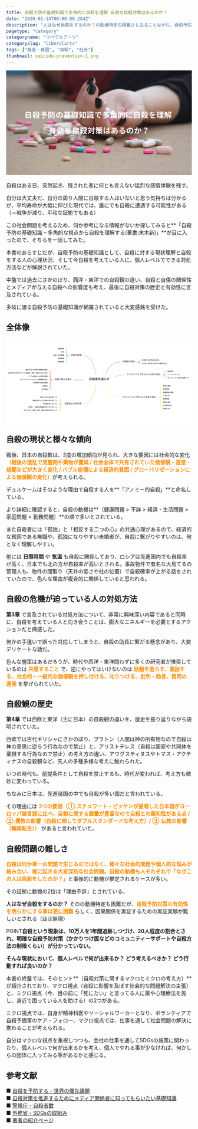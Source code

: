 ```yaml
---
title: 自殺予防の基礎知識で多角的に自殺を理解 有効な自殺対策はあるのか？
date: "2020-01-14T00:00:00.284Z"
description: "人はなぜ自殺をするのか？の動機特定の困難さも去ることながら、自殺予防対策の有効性を明らかにする事は更に困難で、そもそも因果関係を実証するための実証実験が難しい。そんな現状で、一体一人の人間に何が出来るのか？"
pagetype: "category"
categoryname: "リベラルアーツ"
categoryslug: "liberalarts"
tags: ["格差・貧困", "自殺", "社会"]
thumbnail: suicide-prevention-1.png
---
```


![](./suicide-prevention-1.png)

自殺はある日、突然起き、残された者に何とも言えない猛烈な感情体験を残す。

自分は大丈夫だ、自分の周り人間に自殺する人はいないと思う気持ちは分かるが、平均寿命が大幅に伸びた現代では、誰にでも自殺に遭遇する可能性がある（＝戦争が減り、平和な証拠でもある）

この社会問題を考えるため、何か参考になる情報がないか探してみると**「自殺予防の基礎知識 – 多角的な視点から自殺を理解する(著書:末木新)」**が目に入ったので、そちらを一読してみた。

本書のあらすじだが、自殺予防の基礎知識として、自殺に対する現状理解と自殺をする人の心理状況、そして今自殺を考えている人に、個人レベルでできる対処方法などが解説されていた。

中盤では過去にさかのぼり、西洋・東洋での自殺観の違い、自殺と自傷の関係性とメディアが与える自殺への影響度も考え、最後に自殺対策の歴史と有効性に言及されている。

多岐に渡る自殺予防の基礎知識が網羅されていると大変感銘を受けた。

## 全体像

![](./suicide-prevention-2.png)

## 自殺の現状と様々な傾向

戦後、日本の自殺数は、3度の増加傾向が見られ、大きな要因には社会的な変化<span style="color: #ff8c00; font-weight: bold;">（戦後の混乱で覚醒剤や薬物が蔓延 / 社会全体で共有されていた価値観・道徳・規範などが大きく変化 / バブル崩壊による経済的貧困 / グローバリゼーションによる価値観の変化）</span>が考えられる。

デュルケームはそのような理由で自殺する人を**「アノミー的自殺」**と命名している。

より詳細に確認すると、自殺の動機は**（健康問題 > 不詳 > 経済・生活問題 > 家庭問題 > 勤務問題）**の順で多いとされている。

また自殺者には「孤独」と「相反する二つの心」の共通心理があるので、経済的な貧困である無職や、孤独になりやすい未婚者が、自殺に繋がりやすいのは、何となく理解しやすい。

他には **日照時間** や **気温** も自殺に関係しており、ロシアは先進国内でも自殺率が高く、日本でも北の方が自殺率が高いとされる。事故物件で有名な大島てるの管理人も、物件の間取り（天井の低さや柱の位置）で自殺確率が上がる話をされていたので、色んな理由が複合的に関係していると思われる。

## 自殺の危機が迫っている人の対処方法

**第3章** で言及されている対処方法について、非常に興味深い内容であると同時に、自殺を考えている人と向き合うことは、膨大なエネルギーを必要とするアクションだと痛感した。

何かの手違いで誤った対応してしまうと、自殺の助長に繋がる懸念があり、大変デリケートな話だ。

色んな施策はあるだろうが、時代や西洋・東洋問わずに多くの研究者が推奨しているのは <span style="color: #ff8c00; font-weight: bold;">共感すること</span> で、逆にやってはいけないのは <span style="color: #ff8c00; font-weight: bold;">話題を逸らす、激励する、社会的・一般的な価値観を押し付ける、叱りつける、批判・助言、質問の連発</span> を挙げられていた。

## 自殺観の歴史

**第4章** では西欧と東洋（主に日本）の自殺観の違いを、歴史を振り返りながら説明されていた。

西欧では古代ギリシャにさかのぼり、プラトン（人間は神の所有物なので自殺は神の意思に逆らう行為なので禁止）と、アリストテレス（自殺は国家や共同体を棄損する行為なので禁止）の考え方の違い、アウグスティヌスやトマス・アクティナスの自殺観など、先人の多種多様な考えに触れられた。

いつの時代も、前提条件として自殺を禁止するも、時代が変われば、考え方も微妙に変わっている。

ちなみに日本は、先進諸国の中でも自殺が多い国だと言われている。

その理由には <span style="color: #ff8c00; font-weight: bold;">3つの要因（①.スチュワート・ピッケンが提唱した日本語がヨーロッパ諸言語に比べ、自殺に関する語彙が豊富なので自殺との親和性がある点 / ②.儒教の影響（自殺に関してダブルスタンダードな考え方）/ ③.仏教の影響（輪廻転生））</span> があると言われていた。

## 自殺問題の難しさ

<span style="color: #ff8c00; font-weight: bold;">自殺は何か単一の問題で生じるのではなく、様々な社会的問題や個人的な悩みが絡み合い、稀に起きる大変深刻な社会問題。自殺の動機も人それぞれで「なぜこの人は自殺をしたのか？」</span>と事後的に動機が推定されるケースが多い。

その証拠に動機の2位は「理由不詳」とされている。

**人はなぜ自殺をするのか？** そのの動機特定も困難だが、<span style="color: #ff8c00; font-weight: bold;">自殺予防対策の有効性を明らかにする事は更に困難</span> らしく、因果関係を実証するための実証実験が難しいとされる（ほぼ無理）

<span class="mark">POINT</span>**自殺という現象は、10万人を1年間追跡しつづけ、20人程度の割合とされ、明確な自殺予防対策（かかりつけ医などのコミュニティーサポートや自殺方法の制限くらい）が分かっていない。**

**そんな現状において、個人レベルで何が出来るか？ どう考えるべきか？ どう行動すれば良いのか？**

本書の終盤では、そのヒント**（自殺対策に関するマクロとミクロの考え方）**が紹介されており、マクロ視点（自殺に影響を及ぼす社会的な問題解決の主張）と、ミクロ視点（今、目の前に「死にたい」と言ってる人に薬や心理療法を施し、身近で困っている人を助ける）の2つがある。

ミクロ視点では、自身が精神科医やソーシャルワーカーとなり、ボランティアで自殺予備軍のケア・フォロー、マクロ視点では、仕事を通して社会問題の解決に携わることが考えられる。

自分はマクロな視点を重視しつつも、会社の仕事を通してSDGsの施策に関わったり、個人レベルで何が出来るかを考え、個人でやれる事が少なければ、何かしらの団体に入ってみる等があるかと感じる。

## 参考文献

■ [自殺を予防する - 世界の優先課題](https://apps.who.int/iris/bitstream/handle/10665/131056/9789241564779_jpn.pdf?sequence=5&isAllowed=y)  
■ [自殺対策を推進するためにメディア関係者に知ってもらいたい基礎知識](https://www.mhlw.go.jp/stf/seisakunitsuite/bunya/hukushi_kaigo/seikatsuhogo/jisatsu/who_tebiki.html)  
■ [警視庁 - 自殺者数](https://www.npa.go.jp/publications/statistics/safetylife/jisatsu.html)  
■ [外務省 - SDGsの取組み](https://www.mofa.go.jp/mofaj/gaiko/oda/sdgs/about/index.html)  
■ [著者の紹介ページ](https://researchmap.jp/read0146450/)  